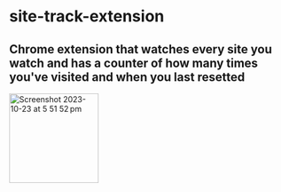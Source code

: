 # site-track-extension

## Chrome extension that watches every site you watch and has a counter of how many times you've visited and when you last resetted

<img width="161" alt="Screenshot 2023-10-23 at 5 51 52 pm" src="https://github.com/jacksonhmg/site-track-extension/assets/103947019/a7d678c3-5b23-490c-8fb4-140297cebfcd">
